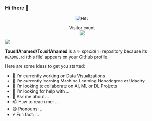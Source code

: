 ### Hi there 👋

<div style="text-align: center">
    <img src="https://hitcounter.pythonanywhere.com/count/tag.svg?url=https%3A%2F%2Fgithub.com%2FTousifAhamed%2Fhit-counter" alt="Hits">
</div>


<p align="center"> 
  Visitor count<br>
  <img src="https://profile-counter.glitch.me/TousifAhamed/count.svg" />
</p>

![](https://github.com/ahmed-gharib89/TousifAhamed/blob/master/cover.png)



**TousifAhamed/TousifAhamed** is a ✨ _special_ ✨ repository because its `README.md` (this file) appears on your GitHub profile.

Here are some ideas to get you started:

- 🔭 I’m currently working on Data Visualizations
- 🌱 I’m currently learning Machine Learning Nanodegree at Udacity
- 👯 I’m looking to collaborate on AI, ML or DL Projects
- 🤔 I’m looking for help with ...
- 💬 Ask me about ...
- 📫 How to reach me: ...
- 😄 Pronouns: ...
- ⚡ Fun fact: ...
